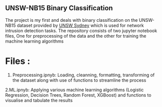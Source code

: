 ## UNSW-NB15 Binary Classification

The project is my first and deals with binary classification on the UNSW-NB15 dataset provided by [UNSW Sydney](https://unsw-my.sharepoint.com/personal/z5025758_ad_unsw_edu_au/_layouts/15/onedrive.aspx?id=%2Fpersonal%2Fz5025758_ad_unsw_edu_au%2FDocuments%2FUNSW-NB15%20dataset&ga=1) which is used for network intrusion detection tasks. The repository consists of two jupyter notebook files, One for preprocessing of the data and the other for training the machine learning algorithms

# Files :
1. Preprocessing.ipnyb:
Loading, cleanning, formatting, transforming of the dataset along with use of functions to streamline the process

2.ML.ipnyb:
Applying various machine learning algorithms (Logistic Regression, Decision Trees, Random Forest, XGBoost) and functions to visualise and tabulate the results

